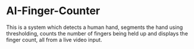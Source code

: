 # AI-Finger-Counter
This is a system which detects a human hand, segments the hand using thresholding, counts the number of fingers being held up and displays the finger count, all from a live video input.
